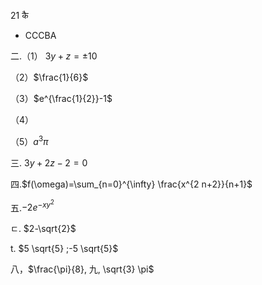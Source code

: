 21 कै

- $\operatorname{CCCBA}$

二.（1） $3 y+z= \pm 10$

（2）$\frac{1}{6}$

（3）$e^{\frac{1}{2}}-1$

（4）

（5）$a^{3} \pi$

三. $3 y+2 z-2=0$

四.$f(\omega)=\sum_{n=0}^{\infty} \frac{x^{2 n+2}}{n+1}$

五.$-2 e^{-x y^{2}}$

ㄷ. $2-\sqrt{2}$

t. $5 \sqrt{5} ;-5 \sqrt{5}$

八，$\frac{\pi}{8}, 九, \sqrt{3} \pi$

